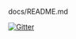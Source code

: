 docs/README.md

[![Gitter](https://badges.gitter.im/Join%20Chat.svg)](https://gitter.im/PiPeep/ansible-honeybadger?utm_source=badge&utm_medium=badge&utm_campaign=pr-badge&utm_content=badge)